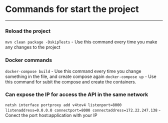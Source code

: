 # Commands for start the project
***
### Reload the project
`mvn clean package -DskipTests` - Use this command every time you make any changes to the project
### Docker commands
`docker-compose build` - Use this command every time you change something in the file, and create compose again
`docker-compose up` - Use this command for subit the compose and create the containers.
<br/>
### Can expose the IP for access the API in the same network
`netsh interface portproxy add v4tov4 listenport=8000 listenaddress=0.0.0.0 connectport=8000 connectaddress=172.22.247.138` - Conect the port host:application with your IP
